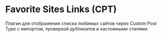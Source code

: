 # Favorite Sites Links (CPT)
Плагин для отображения списка любимых сайтов через Custom Post Type с импортом, проверкой дубликатов и кастомными стилями


